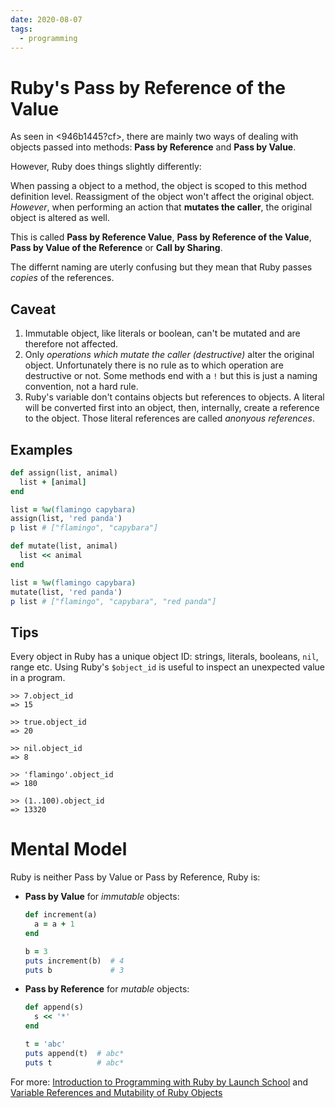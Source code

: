 ```yaml
---
date: 2020-08-07
tags:
  - programming
---
```


# Ruby's Pass by Reference of the Value

As seen in <946b1445?cf>, there are mainly two ways of dealing with objects passed
into methods: **Pass by Reference** and **Pass by Value**.

However, Ruby does things slightly differently:

When passing a object to a method, the object is scoped to this method
definition level. Reassigment of the object won't affect the original object.
_However_, when performing an action that **mutates the caller**, the original
object is altered as well.

This is called **Pass by Reference Value**, **Pass by Reference of the Value**,
**Pass by Value of the Reference** or **Call by Sharing**.

The differnt naming are uterly confusing but they mean that Ruby passes
_copies_ of the references.


## Caveat

1. Immutable object, like literals or boolean, can't be mutated and are
   therefore not affected.
2. Only _operations which mutate the caller (destructive)_ alter the original
   object. Unfortunately there is no rule as to which operation are destructive
   or not. Some methods end with a `!` but this is just a naming convention,
   not a hard rule.
3. Ruby's variable don't contains objects but references to objects. A literal
   will be converted first into an object, then, internally, create a reference
   to the object. Those literal references are called _anonyous references_.


## Examples

```ruby
def assign(list, animal)
  list + [animal]
end

list = %w(flamingo capybara)
assign(list, 'red panda')
p list # ["flamingo", "capybara"]
```

```ruby
def mutate(list, animal)
  list << animal
end

list = %w(flamingo capybara)
mutate(list, 'red panda')
p list # ["flamingo", "capybara", "red panda"]
```


## Tips

Every object in Ruby has a unique object ID: strings, literals, booleans, `nil`,
range etc. Using Ruby's `$object_id` is useful to inspect an unexpected value
in a program.

```irb
>> 7.object_id
=> 15

>> true.object_id
=> 20

>> nil.object_id
=> 8

>> 'flamingo'.object_id
=> 180

>> (1..100).object_id
=> 13320
```

# Mental Model

Ruby is neither Pass by Value or Pass by Reference, Ruby is:
* **Pass by Value** for _immutable_ objects:
  ```ruby
  def increment(a)
    a = a + 1
  end

  b = 3
  puts increment(b)  # 4
  puts b             # 3
  ```
* **Pass by Reference** for _mutable_ objects:
  ```ruby
  def append(s)
    s << '*'
  end

  t = 'abc'
  puts append(t)  # abc*
  puts t          # abc*
  ```


For more: [Introduction to Programming with Ruby by Launch
School](https://launchschool.com/books/ruby/read/methods#mutatingthecaller) and
[Variable References and Mutability of Ruby
Objects](https://launchschool.com/blog/references-and-mutability-in-ruby)
